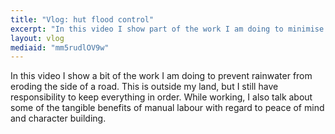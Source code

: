 ```yaml
---
title: "Vlog: hut flood control"
excerpt: "In this video I show part of the work I am doing to minimise the damage caused by floods."
layout: vlog
mediaid: "mm5rudlOV9w"
---
```


In this video I show a bit of the work I am doing to prevent rainwater
from eroding the side of a road. This is outside my land, but I still
have responsibility to keep everything in order. While working, I also
talk about some of the tangible benefits of manual labour with regard
to peace of mind and character building.
